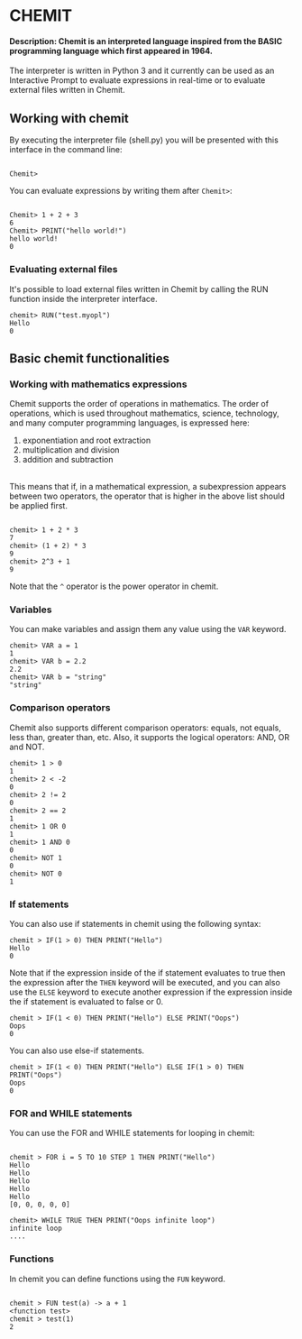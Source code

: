 # CHEMIT
#### Description: Chemit is an interpreted language inspired from the BASIC programming language which first appeared in 1964.

The interpreter is written in Python 3 and it currently can be used as an Interactive Prompt to evaluate expressions in real-time or to evaluate external files written in Chemit.

## Working with chemit
By executing the interpreter file (shell.py) you will be presented with this interface in the command line:
```

Chemit>

```
You can evaluate expressions by writing them after `Chemit>`:
```

Chemit> 1 + 2 + 3
6
Chemit> PRINT("hello world!")
hello world!
0
```

### Evaluating external files
It's possible to load external files written in Chemit by calling the RUN function inside the interpreter interface.
```
chemit> RUN("test.myopl")
Hello
0
```

## Basic chemit functionalities

### Working with mathematics expressions
Chemit supports the order of operations in mathematics.
The order of operations, which is used throughout mathematics, science, technology, and many computer programming languages, is expressed here:
<br>
1. exponentiation and root extraction
2. multiplication and division
3. addition and subtraction
<br>
This means that if, in a mathematical expression, a subexpression appears between two operators, the operator that is higher in the above list should be applied first.

```

chemit> 1 + 2 * 3
7
chemit> (1 + 2) * 3
9
chemit> 2^3 + 1
9

```
Note that the `^` operator is the power operator in chemit.

### Variables
You can make variables and assign them any value using the `VAR` keyword.

```
chemit> VAR a = 1
1
chemit> VAR b = 2.2
2.2
chemit> VAR b = "string"
"string"
```

### Comparison operators
Chemit also supports different comparison operators: equals, not equals, less than, greater than, etc.
Also, it supports the logical operators: AND, OR and NOT.

```
chemit> 1 > 0
1
chemit> 2 < -2
0
chemit> 2 != 2
0
chemit> 2 == 2
1
chemit> 1 OR 0
1
chemit> 1 AND 0
0
chemit> NOT 1
0
chemit> NOT 0
1

```
### If statements
You can also use if statements in chemit using the following syntax:
```
chemit > IF(1 > 0) THEN PRINT("Hello")
Hello
0

```
Note that if the expression inside of the if statement evaluates to true then the expression after the `THEN` keyword will be executed, and you can also use the `ELSE` keyword to execute another expression if the expression inside the if statement is evaluated to false or 0.
```
chemit > IF(1 < 0) THEN PRINT("Hello") ELSE PRINT("Oops")
Oops
0

```
You can also use else-if statements.

```
chemit > IF(1 < 0) THEN PRINT("Hello") ELSE IF(1 > 0) THEN PRINT("Oops")
Oops
0

```

### FOR and WHILE statements
You can use the FOR and WHILE statements for looping in chemit:
```

chemit > FOR i = 5 TO 10 STEP 1 THEN PRINT("Hello")
Hello
Hello
Hello
Hello
Hello
[0, 0, 0, 0, 0]

chemit> WHILE TRUE THEN PRINT("Oops infinite loop")
infinite loop
....

```

### Functions
In chemit you can define functions using the `FUN` keyword.

```

chemit > FUN test(a) -> a + 1
<function test>
chemit > test(1)
2

```

